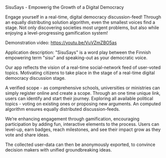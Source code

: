 SisuSays - Empowerig the Growth of a Digital Democracy

Engage yourself in a real-time, digital democracy discussion-feed! Through an equally distributing solution algorithm, even the smallest voices find a stage. Not only discovering societies most urgent problems, but also while enjoying a level-progressing gamification system!

Demonstration video: 
https://youtu.be/VuVZmZBO5as

Application description: 
"SisuSays" is a word play between the Finnish empowering term "sisu" and speaking-out as your democratic voice.

Our app reflects the vision of a real-time social-network feed of user-voted topics. Motivating citizens to take place in the stage of a real-time digital democracy discussion stage.

A verified scope - as comprehensive schools, universities or ministries can simply register online and create a scope. Through an one time unique link, users can identify and start their journey. Exploring all available political topics - voting on existing ones or proposing new arguments. An computed algorithm ensures equally distributed discussion-feeds.

We’re enhancing engagement through gamification, encouraging participation by adding fun, interactive elements to the process. Users can level-up, earn badges, reach milestones, and see their impact grow as they vote and share ideas.

The collected user-data can then be anonymously exported, to convince decision makers with unified groundbreaking ideas.
